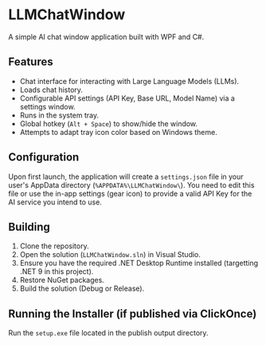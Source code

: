 # LLMChatWindow

A simple AI chat window application built with WPF and C#.

## Features

*   Chat interface for interacting with Large Language Models (LLMs).
*   Loads chat history.
*   Configurable API settings (API Key, Base URL, Model Name) via a settings window.
*   Runs in the system tray.
*   Global hotkey (`Alt + Space`) to show/hide the window.
*   Attempts to adapt tray icon color based on Windows theme.

## Configuration

Upon first launch, the application will create a `settings.json` file in your user's AppData directory (`%APPDATA%\LLMChatWindow\`). You need to edit this file or use the in-app settings (gear icon) to provide a valid API Key for the AI service you intend to use.

## Building

1.  Clone the repository.
2.  Open the solution (`LLMChatWindow.sln`) in Visual Studio.
3.  Ensure you have the required .NET Desktop Runtime installed (targetting .NET 9 in this project).
4.  Restore NuGet packages.
5.  Build the solution (Debug or Release).

## Running the Installer (if published via ClickOnce)

Run the `setup.exe` file located in the publish output directory. 